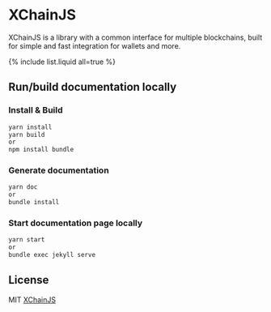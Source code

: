 # XChainJS

XChainJS is a library with a common interface for multiple blockchains, built for simple and fast integration for wallets and more. 

{% include list.liquid all=true %}

## Run/build documentation locally

### Install & Build
```bash
yarn install
yarn build 
or
npm install bundle
```

### Generate documentation
```bash
yarn doc
or
bundle install
```

### Start documentation page locally
```bash
yarn start
or
bundle exec jekyll serve
```

## License

MIT [XChainJS](https://github.com/xchainjs)

